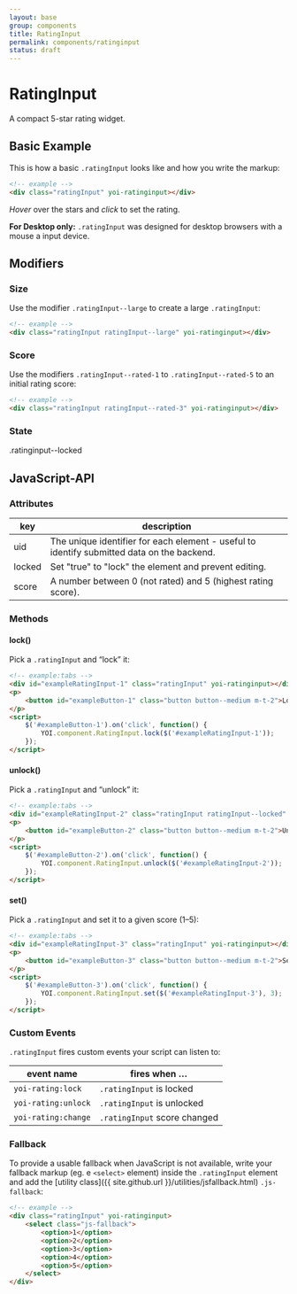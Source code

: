 ```yaml
---
layout: base
group: components
title: RatingInput
permalink: components/ratinginput
status: draft
---
```


# RatingInput

<p class="intro">A compact 5-star rating widget.</p>

## Basic Example

This is how a basic `.ratingInput` looks like and how you write the markup:

```html
<!-- example -->
<div class="ratingInput" yoi-ratinginput></div>
```

_Hover_ over the stars and _click_ to set the rating.

<p class="hint hint--negative"><b>For Desktop only:</b> <code>.ratingInput</code> was designed for desktop browsers with a mouse a input device.</p>

## Modifiers

### Size

Use the modifier `.ratingInput--large` to create a large `.ratingInput`:

```html
<!-- example -->
<div class="ratingInput ratingInput--large" yoi-ratinginput></div>
```

### Score

Use the modifiers `.ratingInput--rated-1` to `.ratingInput--rated-5` to an initial rating score:

```html
<!-- example -->
<div class="ratingInput ratingInput--rated-3" yoi-ratinginput></div>
```

### State

.ratinginput--locked

## JavaScript-API

### Attributes

| key    | description                                                                                |
| ------ | ------------------------------------------------------------------------------------------ |
| uid    | The unique identifier for each element - useful to identify submitted data on the backend. |
| locked | Set "true" to "lock" the element and prevent editing.                                      |
| score  | A number between 0 (not rated) and 5 (highest rating score).                               |

### Methods

#### lock()

Pick a `.ratingInput` and “lock” it:

```html
<!-- example:tabs -->
<div id="exampleRatingInput-1" class="ratingInput" yoi-ratinginput></div>
<p>
    <button id="exampleButton-1" class="button button--medium m-t-2">Lock</button>
</p>
<script>
    $('#exampleButton-1').on('click', function() {
        YOI.component.RatingInput.lock($('#exampleRatingInput-1'));
    });
</script>
```

#### unlock()

Pick a `.ratingInput` and “unlock” it:

```html
<!-- example:tabs -->
<div id="exampleRatingInput-2" class="ratingInput ratingInput--locked" yoi-ratinginput></div>
<p>
    <button id="exampleButton-2" class="button button--medium m-t-2">Unlock</button>
</p>
<script>
    $('#exampleButton-2').on('click', function() {
        YOI.component.RatingInput.unlock($('#exampleRatingInput-2'));
    });
</script>
```

#### set()

Pick a `.ratingInput` and set it to a given score (1–5):

```html
<!-- example:tabs -->
<div id="exampleRatingInput-3" class="ratingInput" yoi-ratinginput></div>
<p>
    <button id="exampleButton-3" class="button button--medium m-t-2">Set Score to 3</button>
</p>
<script>
    $('#exampleButton-3').on('click', function() {
        YOI.component.RatingInput.set($('#exampleRatingInput-3'), 3);
    });
</script>
```

### Custom Events

`.ratingInput` fires custom events your script can listen to:

| event name          | fires when …                 |
| ------------------- | ---------------------------- |
| `yoi-rating:lock`   | `.ratingInput` is locked     |
| `yoi-rating:unlock` | `.ratingInput` is unlocked   |
| `yoi-rating:change` | `.ratingInput` score changed |

### Fallback

To provide a usable fallback when JavaScript is not available, write your fallback markup (eg. e `<select>` element) inside the `.ratingInput` element and add the [utility class]({{ site.github.url }}/utilities/jsfallback.html) `.js-fallback`:

```html
<!-- example -->
<div class="ratingInput" yoi-ratinginput>
    <select class="js-fallback">
        <option>1</option>
        <option>2</option>
        <option>3</option>
        <option>4</option>
        <option>5</option>
    </select>
</div>
```
